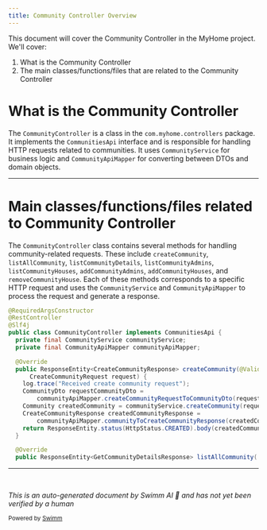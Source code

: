 ```yaml
---
title: Community Controller Overview
---
```

This document will cover the Community Controller in the MyHome project. We'll cover:

1. What is the Community Controller
2. The main classes/functions/files that are related to the Community Controller

# What is the Community Controller

The `CommunityController` is a class in the `com.myhome.controllers` package. It implements the `CommunitiesApi` interface and is responsible for handling HTTP requests related to communities. It uses `CommunityService` for business logic and `CommunityApiMapper` for converting between DTOs and domain objects.

<SwmSnippet path="/service/src/main/java/com/myhome/controllers/CommunityController.java" line="56">

---

# Main classes/functions/files related to Community Controller

The `CommunityController` class contains several methods for handling community-related requests. These include `createCommunity`, `listAllCommunity`, `listCommunityDetails`, `listCommunityAdmins`, `listCommunityHouses`, `addCommunityAdmins`, `addCommunityHouses`, and `removeCommunityHouse`. Each of these methods corresponds to a specific HTTP request and uses the `CommunityService` and `CommunityApiMapper` to process the request and generate a response.

```java
@RequiredArgsConstructor
@RestController
@Slf4j
public class CommunityController implements CommunitiesApi {
  private final CommunityService communityService;
  private final CommunityApiMapper communityApiMapper;

  @Override
  public ResponseEntity<CreateCommunityResponse> createCommunity(@Valid @RequestBody
      CreateCommunityRequest request) {
    log.trace("Received create community request");
    CommunityDto requestCommunityDto =
        communityApiMapper.createCommunityRequestToCommunityDto(request);
    Community createdCommunity = communityService.createCommunity(requestCommunityDto);
    CreateCommunityResponse createdCommunityResponse =
        communityApiMapper.communityToCreateCommunityResponse(createdCommunity);
    return ResponseEntity.status(HttpStatus.CREATED).body(createdCommunityResponse);
  }

  @Override
  public ResponseEntity<GetCommunityDetailsResponse> listAllCommunity(
```

---

</SwmSnippet>

&nbsp;

*This is an auto-generated document by Swimm AI 🌊 and has not yet been verified by a human*

<SwmMeta version="3.0.0" repo-id="Z2l0aHViJTNBJTNBbXlob21lJTNBJTNBc3dpbW1pbw==" repo-name="myhome"><sup>Powered by [Swimm](/)</sup></SwmMeta>
